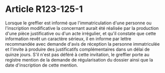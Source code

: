 # Article R123-125-1

<p>Lorsque le greffier est informé que l'immatriculation d'une personne ou l'inscription modificative la concernant aurait été réalisée par la production d'une pièce justificative ou d'un acte irrégulier, et qu'il constate que cette information revêt un caractère sérieux, il en informe par lettre recommandée avec demande d'avis de réception la personne immatriculée et l'invite à produire des justificatifs complémentaires dans un délai de quinze jours. S'il n'est pas déféré à cette invitation, le greffier porte au registre mention de la demande de régularisation du dossier ainsi que la date d'inscription de cette mention.</p>